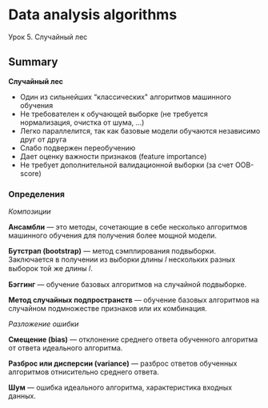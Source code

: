 # Data analysis algorithms

Урок 5. Случайный лес

## Summary

__Случайный лес__

* Один из сильнейших “классических" алгоритмов машинного обучения
* Не требователен к обучающей выборке (не требуется нормализация, очистка от шума, ...) 
* Легко параллелится, так как базовые модели обучаются независимо друг от друга
* Слабо подвержен переобучению 
* Дает оценку важности признаков (feature importance)
* Не требует дополнительной валидационной выборки (за счет OOB-score)

### Определения
*Композиции*

**Ансамбли** — это методы, сочетающие в себе несколько алгоритмов машинного обучения для получения более мощной модели.

**Бутстрап (bootstrap)** — метод сэмплирования подвыборки. Заключается в получении из выборки длины  𝑙  нескольких разных выборок той же длины  𝑙.

**Бэггинг** — обучение базовых алгоритмов на случайной подвыборке.

**Метод случайных подпространств** — обучение базовых алгоритмов на случайном подмножестве признаков или их комбинация. 

*Разложение ошибки*

**Смещение (bias)** — отклонение среднего ответа обученного алгоритма от ответа идеального алгоритма.

**Разброс или дисперсии (variance)** — разброс ответов обученных алгоритмов отнисительно среднего ответа.

**Шум** — ошибка идеального алгоритма, характеристика входных данных.

